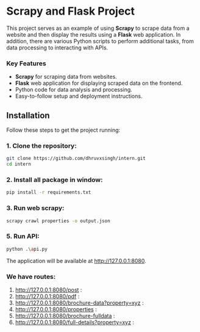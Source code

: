# Scrapy and Flask Project


This project serves as an example of using **Scrapy** to scrape data from a website and then display the results using a **Flask** web application. In addition, there are various Python scripts to perform additional tasks, from data processing to interacting with APIs.

### Key Features

- **Scrapy** for scraping data from websites.
- **Flask** web application for displaying scraped data on the frontend.
- Python code for data analysis and processing.
- Easy-to-follow setup and deployment instructions.

## Installation

Follow these steps to get the project running:

### 1. Clone the repository:

   ```bash
   git clone https://github.com/dhruvxsingh/intern.git
   cd intern 
   ```


### 2. Install all package in window:

   ```bash
   pip install -r requirements.txt
```

### 3.  Run web scrapy:

   ```bash
  scrapy crawl properties -o output.json
  ```

  ### 5.  Run API:

   ```bash
  python .\api.py
  ```

The application will be available at http://127.0.0.1:8080.

 ### We have routes:
 1. http://127.0.0.1:8080/post :  
 2. http://127.0.0.1:8080/pdf :
 3. http://127.0.0.1:8080/brochure-data?property=xyz :
 4. http://127.0.0.1:8080/properties :
 5. http://127.0.0.1:8080/brochure-fulldata :
 6. http://127.0.0.1:8080/full-details?property=xyz :


